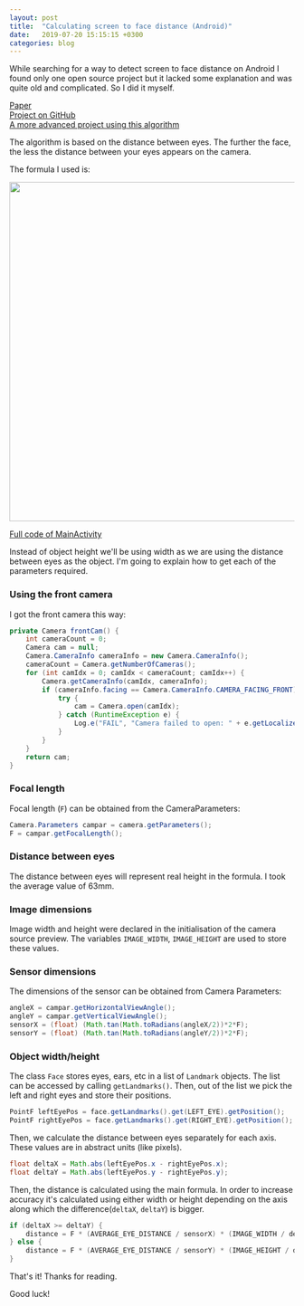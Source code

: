 ```yaml
---
layout: post
title:  "Calculating screen to face distance (Android)"
date:   2019-07-20 15:15:15 +0300
categories: blog
---
```


While searching for a way to detect screen to face distance on Android I found only one open source project but it lacked some explanation and was quite old and complicated. So I did it myself.

[Paper](https://www.techrxiv.org/articles/preprint/Calculating_screen_to_face_distance/12951320)   
[Project on GitHub](https://github.com/IvanLudvig/Screen-to-face-distance)  
[A more advanced project using this algorithm](https://github.com/IvanLudvig/FollowingEye)

The algorithm is based on the distance between eyes. The further the face, the less the distance between your eyes appears on the camera.  

The formula I used is:  

<img src="{{site.baseurl}}/assets/img/formula.png" width="600">

[Full code of MainActivity](https://github.com/IvanLudvig/Screen-to-face-distance/blob/master/app/src/main/java/ru/ivanludvig/screenfacedistance/MainActivity.java)

Instead of object height we'll be using width as we are using the distance between eyes as the object. I'm going to explain how to get each of the parameters required.

### Using the front camera
I got the front camera this way:
```java
private Camera frontCam() {
    int cameraCount = 0;
    Camera cam = null;
    Camera.CameraInfo cameraInfo = new Camera.CameraInfo();
    cameraCount = Camera.getNumberOfCameras();
    for (int camIdx = 0; camIdx < cameraCount; camIdx++) {
        Camera.getCameraInfo(camIdx, cameraInfo);
        if (cameraInfo.facing == Camera.CameraInfo.CAMERA_FACING_FRONT) {
            try {
                cam = Camera.open(camIdx);
            } catch (RuntimeException e) {
                Log.e("FAIL", "Camera failed to open: " + e.getLocalizedMessage());
            }
        }
    }
    return cam;
}
```

### Focal length
Focal length (`F`) can be obtained from the CameraParameters:

```java
Camera.Parameters campar = camera.getParameters();
F = campar.getFocalLength();
```

### Distance between eyes
The distance between eyes will represent real height in the formula. I took the average value of 63mm.

### Image dimensions
Image width and height were declared in the initialisation of the camera source preview. The variables `IMAGE_WIDTH`, `IMAGE_HEIGHT` are used to store these values.

### Sensor dimensions
The dimensions of the sensor can be obtained from Camera Parameters:

```java
angleX = campar.getHorizontalViewAngle();
angleY = campar.getVerticalViewAngle();
sensorX = (float) (Math.tan(Math.toRadians(angleX/2))*2*F);
sensorY = (float) (Math.tan(Math.toRadians(angleY/2))*2*F);
```

### Object width/height
The class `Face` stores eyes, ears, etc in a list of `Landmark` objects. The list can be accessed by calling `getLandmarks()`. Then, out of the list we pick the left and right eyes and store their positions. 

```java
PointF leftEyePos = face.getLandmarks().get(LEFT_EYE).getPosition();
PointF rightEyePos = face.getLandmarks().get(RIGHT_EYE).getPosition();
```
Then, we calculate the distance between eyes separately for each axis. These values are in abstract units (like pixels). 

```java
float deltaX = Math.abs(leftEyePos.x - rightEyePos.x);
float deltaY = Math.abs(leftEyePos.y - rightEyePos.y);
```
Then, the distance is calculated using the main formula. In order to increase accuracy it's calculated using either width or height depending on the axis along which the difference(`deltaX`, `deltaY`) is bigger.

```java
if (deltaX >= deltaY) {
    distance = F * (AVERAGE_EYE_DISTANCE / sensorX) * (IMAGE_WIDTH / deltaX);
} else {
    distance = F * (AVERAGE_EYE_DISTANCE / sensorY) * (IMAGE_HEIGHT / deltaY);
}
```

That's it! Thanks for reading.


Good luck!
